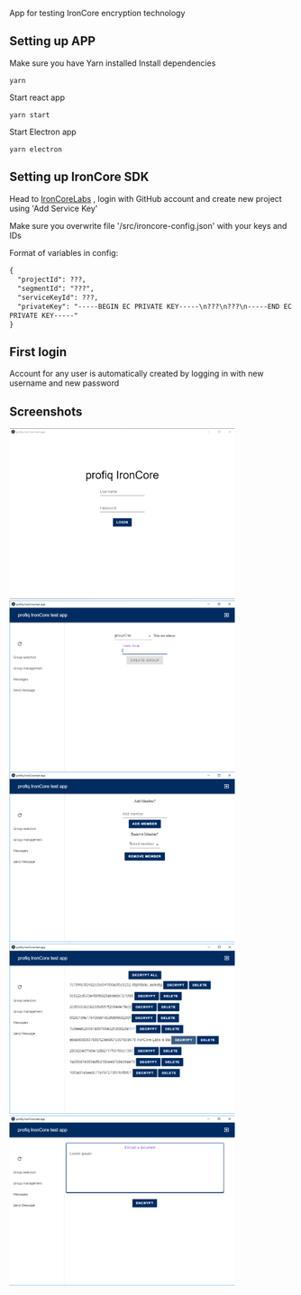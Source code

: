 App for testing IronCore encryption technology

## Setting up APP
 Make sure you have Yarn installed
 Install dependencies
 ```
 yarn
 ```
 Start react app
 ```
 yarn start
 ```
Start Electron app
```
yarn electron
```


## Setting up IronCore SDK
Head to [IronCoreLabs](https://admin.ironcorelabs.com/login)
, login with GitHub account and create new project using 'Add Service Key'

Make sure you overwrite file '/src/ironcore-config.json' with your keys and IDs

Format of variables in config:
```
{
  "projectId": ???,
  "segmentId": "???",
  "serviceKeyId": ???,
  "privateKey": "-----BEGIN EC PRIVATE KEY-----\n???\n???\n-----END EC PRIVATE KEY-----"
}
```
## First login
Account for any user is automatically created by logging in with new username and new password

## Screenshots
<img src="readmeImages/Login.png" width="400" /> <img src="readmeImages/GroupSelector.png" width="400" /> <img src="readmeImages/GroupManagement.png" width="400" /> <img src="readmeImages/Messages.png" width="400" />  <img src="readmeImages/SendMessage.png" width="400" />
